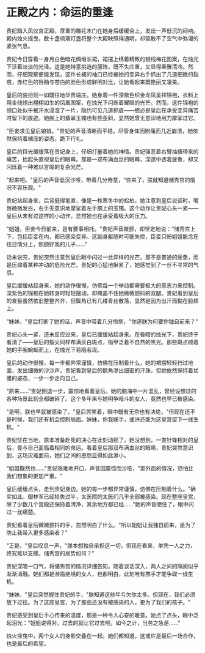 # 正殿之内：命运的重逢
贵妃踏入凤仪宫正殿，厚重的雕花木门在她身后缓缓合上，发出一声低沉的闷响。殿内烛火摇曳，数十盏琉璃灯盏将整个大殿映照得通明，却驱散不了空气中弥漫的紧张气息。

贵妃今日穿着一身月白色暗花绸缎长裙，裙摆上绣着精致的银线梅花图案，在烛光下泛着淡淡的光泽。这是她特意挑选的服饰，既不失庄重，又显得素雅清冷。然而，仔细观察便能发现，这件长裙的袖口已经被她的变异右手抓出了几道细微的裂痕，赤红色的唇釉与苍白的脸色形成鲜明对比，让她看起来既艳丽又凄美。

皇后的装扮则一如既往地华贵端庄。她身着一件深紫色织金龙凤呈祥锦袍，衣料上用金线绣出栩栩如生的凤凰图案，在烛光下闪烁着耀眼的光芒。然而，这件锦袍的领口处似乎被汗水浸湿了一片，隐约可见几道抓痕——想必是皇后在承受变异痛苦时留下的痕迹。她腕上的翡翠玉镯也有些歪斜，显然她曾无意识地用力摩挲过它。

"臣妾求见皇后娘娘。"贵妃的声音清晰而平稳，尽管身体因剧痛而几近崩溃，她依然保持着端庄的姿态，跪下行礼。

皇后的目光缓缓落在贵妃身上，仔细打量着她的神情。贵妃强忍着右臂抽搐带来的痛苦，抬起头直视皇后的眼睛。那是一双布满血丝的眼睛，深邃中透着疲惫，却又闪烁着一种难以言喻的复杂光芒。

"起来吧。"皇后的声音低沉沙哑，带着几分倦意，"你来了，朕就知道储秀宫的情况不容乐观。"

贵妃站起身来，后背挺得笔直，像是一株寒冬中的松柏。她注意到皇后说话时，嘴唇微微发白，右手无意识地摩挲着左手腕上的玉镯。这个动作让贵妃心头一紧——皇后从未有过这样的小动作，显然她也在承受着极大的压力。

"姐姐，臣妾今日前来，是有要事相托。"贵妃声音微颤，却坚定地说："储秀宫上下，包括臣妾在内，都已感染变异。这副身躯随时可能失控，臣妾只盼姐姐能念在往日情分上，照顾好我的儿子......"

话未说完，贵妃突然注意到皇后眼中闪过一丝异样的光芒。那不是普通的疲惫，而是压抑着某种冲动的危险光芒。贵妃的心猛地揪紧了，她感觉到了一丝不寻常的气息。

皇后缓缓站起身来，她的动作很慢，仿佛每一个举动都需要极大的意志力来控制。深紫色的锦袍在她转身时轻轻摆动，却掩盖不住她微微颤抖的双腿。贵妃看到皇后的发髻虽然依旧整整齐齐，但鬓角已有几缕青丝散落，显然是因为出汗而黏在脸颊上。

"妹妹，"皇后打断了她的话，声音中带着几分怜悯，"你道朕为何要你独自前来？"

贵妃心头一紧，还未反应过来，皇后已缓缓站起身来。在昏暗的烛光下，贵妃终于看清了——皇后的指尖同样布满灰白斑点，指甲泛着不自然的黑光。那些斑点顺着她的手腕蜿蜒而上，在烛光下若隐若现。

皇后的动作很慢，每一步都异常谨慎，仿佛在压制着什么。她的裙摆轻轻扫过地面，发出细微的沙沙声。贵妃看到皇后的额角渗出细密的汗珠，但她依然保持着优雅的姿态，一步一步走向自己。

"原来......"贵妃倒退一步，震惊地看着皇后。她的脑海中一片混乱，曾经设想过的各种场景此刻全都破碎了。这个多年来与她明争暗斗的女人，竟然也早已被感染。

"是啊，朕也早就被感染了。"皇后苦笑着，眼中既有无奈也有决绝，"但现在还不是时候，我们还有机会控制局面。妹妹，你我联手，或许还能为这皇宫留下一线生机。"

贵妃怔在当地，原本准备赴死的决心在此刻动摇了。她没想到，一直针锋相对的皇后，竟与自己面临着相同的命运。看着皇后那双布满血丝的眼睛，贵妃突然意识到，这场灾难面前，她们之间的恩怨显得如此渺小。

"姐姐既然也......"贵妃艰难地开口，声音因震惊而沙哑，"那外面的情况，恐怕比我们想象的更加严重。"

皇后缓缓点头，走到贵妃身边。她的每一步都异常谨慎，仿佛在压制着什么。"确实如此。御林军已经损失过半，太医院的太医们几乎全部被感染。现在整座皇宫，除了少数几个宫殿还保持着清净，其余地方都已经......"她的声音哽住了，眼中闪过一丝痛楚。

贵妃看着皇后微微颤抖的手，忽然明白了什么。"所以姐姐让我独自前来，是为了防止我带入更多感染者？"

"正是。"皇后叹息一声，"朕本想独自承担这一切，但现在看来，单凭一人之力，终究难以支撑。储秀宫的局势如何？"

贵妃深吸一口气，将储秀宫的情况详细告知。随着谈话深入，两人之间的隔阂似乎渐渐消融。她们都是濒临绝境的女人，也都明白，此刻唯有携手才能争取一线生机。

"妹妹，"皇后突然握住贵妃的手，"朕知道这些年亏欠你太多。但现在，我们必须放下过往。为了这座皇宫，为了那些还没有被感染的人，更为了我们的孩子。"

贵妃感受到皇后手心传来的温度，那是一种令人心安的暖意。她点了点头，眼中泛起泪光："姐姐说得对。过去的就让它过去吧。如今之计，当务之急是......"

烛火摇曳中，两个女人的身影交叠在一起。她们都知道，这或许是最后一场合作，也是最后的希望。